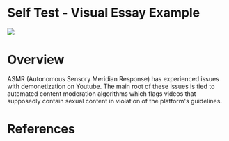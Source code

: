 # Self Test - Visual Essay Example

<a href="https://juncture-digital.org"><img src="https://juncture-digital.org/images/ve-button.png"></a>

<param ve-config 
       title="Content Moderation: ASMR Youtube Demonetization"
       author="Julia F. Duarte"
       banner="https://raw.githubusercontent.com/02-JFD/Juncture_VisualEssay/main/TV_Screen_Background.jpg" 
       layout="vertical">
       

# Overview

ASMR (Autonomous Sensory Meridian Response) has experienced issues with demonetization on Youtube. The main root of these issues 
is tied to automated content moderation algorithms which flags videos that supposedly contain sexual content in violation of the 
platform's guidelines.

<param ve-image 
       label="ASMR Example Thumbnail" 
       description=" made by me :) " 
       license="public domain" 
       url="https://raw.githubusercontent.com/02-JFD/Juncture_VisualEssay/main/2022-11-09%20(1).png">
       
       



# References

[^1]: [Wikipedia: Girl with a Pearl Earring](https://en.wikipedia.org/wiki/Girl_with_a_Pearl_Earring)
